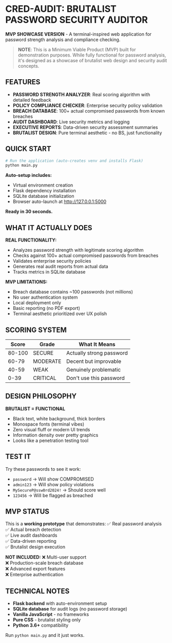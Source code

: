 # CRED-AUDIT: BRUTALIST PASSWORD SECURITY AUDITOR

**MVP SHOWCASE VERSION** - A terminal-inspired web application for password strength analysis and compliance checking.

> **NOTE**: This is a Minimum Viable Product (MVP) built for demonstration purposes. While fully functional for password analysis, it's designed as a showcase of brutalist web design and security audit concepts.

## FEATURES

- **PASSWORD STRENGTH ANALYZER**: Real scoring algorithm with detailed feedback
- **POLICY COMPLIANCE CHECKER**: Enterprise security policy validation  
- **BREACH DATABASE**: 100+ actual compromised passwords from known breaches
- **AUDIT DASHBOARD**: Live security metrics and logging
- **EXECUTIVE REPORTS**: Data-driven security assessment summaries
- **BRUTALIST DESIGN**: Pure terminal aesthetic - no BS, just functionality

## QUICK START

```bash
# Run the application (auto-creates venv and installs Flask)
python main.py
```

**Auto-setup includes:**
- Virtual environment creation
- Flask dependency installation  
- SQLite database initialization
- Browser auto-launch at http://127.0.0.1:5000

**Ready in 30 seconds.**

## WHAT IT ACTUALLY DOES

**REAL FUNCTIONALITY:**
- Analyzes password strength with legitimate scoring algorithm
- Checks against 100+ actual compromised passwords from breaches
- Validates enterprise security policies  
- Generates real audit reports from actual data
- Tracks metrics in SQLite database

**MVP LIMITATIONS:**
- Breach database contains ~100 passwords (not millions)
- No user authentication system
- Local deployment only
- Basic reporting (no PDF export)
- Terminal aesthetic prioritized over UX polish

## SCORING SYSTEM

| Score | Grade | What It Means |
|-------|-------|---------------|
| 80-100 | SECURE | Actually strong password |
| 60-79 | MODERATE | Decent but improvable |
| 40-59 | WEAK | Genuinely problematic |
| 0-39 | CRITICAL | Don't use this password |

## DESIGN PHILOSOPHY

**BRUTALIST = FUNCTIONAL**
- Black text, white background, thick borders
- Monospace fonts (terminal vibes)
- Zero visual fluff or modern UI trends
- Information density over pretty graphics
- Looks like a penetration testing tool

## TEST IT

Try these passwords to see it work:
- `password` → Will show COMPROMISED 
- `admin123` → Will show policy violations
- `MySecureP@ssw0rd2024!` → Should score well
- `123456` → Will be flagged as breached

## MVP STATUS

This is a **working prototype** that demonstrates:
✅ Real password analysis  
✅ Actual breach detection  
✅ Live audit dashboards  
✅ Data-driven reporting  
✅ Brutalist design execution  

**NOT INCLUDED:**
❌ Multi-user support  
❌ Production-scale breach database  
❌ Advanced export features  
❌ Enterprise authentication  

## TECHNICAL NOTES

- **Flask backend** with auto-environment setup
- **SQLite database** for audit logs (no password storage)
- **Vanilla JavaScript** - no frameworks
- **Pure CSS** - brutalist styling only
- **Python 3.6+** compatibility

Run `python main.py` and it just works.